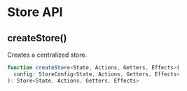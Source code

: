 # Store API

## createStore()

Creates a centralized store.

```typescript
function createStore<State, Actions, Getters, Effects>(
  config: StoreConfig<State, Actions, Getters, Effects>
): Store<State, Actions, Getters, Effects>
```
